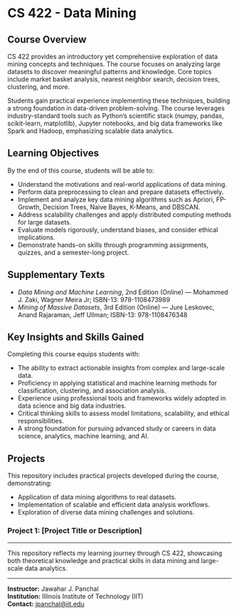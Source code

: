 # CS 422 - Data Mining

## Course Overview

CS 422 provides an introductory yet comprehensive exploration of data mining concepts and techniques. The course focuses on analyzing large datasets to discover meaningful patterns and knowledge. Core topics include market basket analysis, nearest neighbor search, decision trees, clustering, and more.

Students gain practical experience implementing these techniques, building a strong foundation in data-driven problem-solving. The course leverages industry-standard tools such as Python’s scientific stack (numpy, pandas, scikit-learn, matplotlib), Jupyter notebooks, and big data frameworks like Spark and Hadoop, emphasizing scalable data analytics.

## Learning Objectives

By the end of this course, students will be able to:

- Understand the motivations and real-world applications of data mining.
- Perform data preprocessing to clean and prepare datasets effectively.
- Implement and analyze key data mining algorithms such as Apriori, FP-Growth, Decision Trees, Naive Bayes, K-Means, and DBSCAN.
- Address scalability challenges and apply distributed computing methods for large datasets.
- Evaluate models rigorously, understand biases, and consider ethical implications.
- Demonstrate hands-on skills through programming assignments, quizzes, and a semester-long project.

## Supplementary Texts

- *Data Mining and Machine Learning*, 2nd Edition (Online) — Mohammed J. Zaki, Wagner Meira Jr; ISBN-13: 978-1108473989  
- *Mining of Massive Datasets*, 3rd Edition (Online) — Jure Leskovec, Anand Rajaraman, Jeff Ullman; ISBN-13: 978-1108476348

## Key Insights and Skills Gained

Completing this course equips students with:

- The ability to extract actionable insights from complex and large-scale data.
- Proficiency in applying statistical and machine learning methods for classification, clustering, and association analysis.
- Experience using professional tools and frameworks widely adopted in data science and big data industries.
- Critical thinking skills to assess model limitations, scalability, and ethical responsibilities.
- A strong foundation for pursuing advanced study or careers in data science, analytics, machine learning, and AI.

## Projects

This repository includes practical projects developed during the course, demonstrating:

- Application of data mining algorithms to real datasets.
- Implementation of scalable and efficient data analysis workflows.
- Exploration of diverse data mining challenges and solutions.

### Project 1: [Project Title or Description]





---

This repository reflects my learning journey through CS 422, showcasing both theoretical knowledge and practical skills in data mining and large-scale data analytics.

---

**Instructor:** Jawahar J. Panchal  
**Institution:** Illinois Institute of Technology (IIT)  
**Contact:** jpanchal@iit.edu
